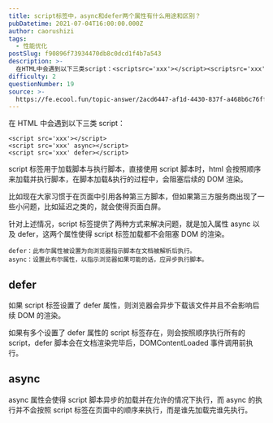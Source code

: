 ```yaml
---
title: script标签中，async和defer两个属性有什么用途和区别？
pubDatetime: 2021-07-04T16:00:00.000Z
author: caorushizi
tags:
  - 性能优化
postSlug: f90896f73934470db8c0dcd1f4b7a543
description: >-
  在HTML中会遇到以下三类script：<scriptsrc='xxx'></script><scriptsrc='xxx'async></script><scriptsrc='xxx'defer><
difficulty: 2
questionNumber: 19
source: >-
  https://fe.ecool.fun/topic-answer/2acd6447-af1d-4430-837f-a468b6c76ffe?orderBy=updateTime&order=desc&tagId=20
---
```


在 HTML 中会遇到以下三类 script：

    <script src='xxx'></script>
    <script src='xxx' async></script>
    <script src='xxx' defer></script>

script 标签用于加载脚本与执行脚本，直接使用 script 脚本时，html 会按照顺序来加载并执行脚本，在脚本加载&执行的过程中，会阻塞后续的 DOM 渲染。

比如现在大家习惯于在页面中引用各种第三方脚本，但如果第三方服务商出现了一些小问题，比如延迟之类的，就会使得页面白屏。

针对上述情况，script 标签提供了两种方式来解决问题，就是加入属性 async 以及 defer，这两个属性使得 script 标签加载都不会阻塞 DOM 的渲染。

    defer：此布尔属性被设置为向浏览器指示脚本在文档被解析后执行。
    async：设置此布尔属性，以指示浏览器如果可能的话，应异步执行脚本。

## defer

如果 script 标签设置了 defer 属性，则浏览器会异步下载该文件并且不会影响后续 DOM 的渲染。

如果有多个设置了 defer 属性的 script 标签存在，则会按照顺序执行所有的 script，defer 脚本会在文档渲染完毕后，DOMContentLoaded 事件调用前执行。

## async

async 属性会使得 script 脚本异步的加载并在允许的情况下执行，而 async 的执行并不会按照 script 标签在页面中的顺序来执行，而是谁先加载完谁先执行。
